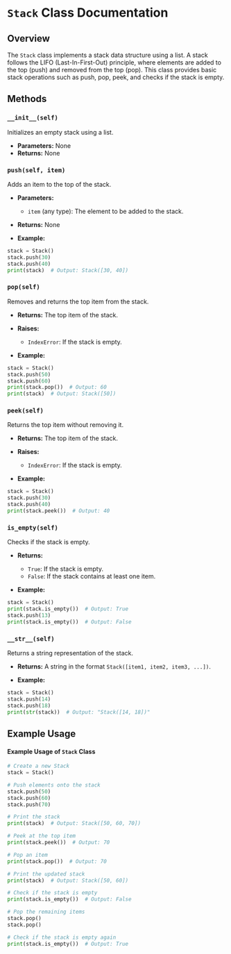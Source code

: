 # `Stack` Class Documentation

## Overview

The `Stack` class implements a stack data structure using a list. A stack follows the LIFO (Last-In-First-Out) principle, where elements are added to the top (push) and removed from the top (pop). This class provides basic stack operations such as push, pop, peek, and checks if the stack is empty.


## Methods

### `__init__(self)`
Initializes an empty stack using a list.

- **Parameters:** None
- **Returns:** None

### `push(self, item)`
Adds an item to the top of the stack.

- **Parameters:**
  - `item` (any type): The element to be added to the stack.
- **Returns:** None

- **Example:**

```python
stack = Stack()
stack.push(30)
stack.push(40)
print(stack)  # Output: Stack([30, 40])
```

### `pop(self)`
Removes and returns the top item from the stack.

- **Returns:** The top item of the stack.
- **Raises:**
  - `IndexError`: If the stack is empty.

- **Example:**

```python
stack = Stack()
stack.push(50)
stack.push(60)
print(stack.pop())  # Output: 60
print(stack)  # Output: Stack([50])
```

### `peek(self)`
Returns the top item without removing it.

- **Returns:** The top item of the stack.
- **Raises:**
  - `IndexError`: If the stack is empty.

- **Example:**

```python
stack = Stack()
stack.push(30)
stack.push(40)
print(stack.peek())  # Output: 40
```

### `is_empty(self)`
Checks if the stack is empty.

- **Returns:**
  - `True`: If the stack is empty.
  - `False`: If the stack contains at least one item.

- **Example:**

```python
stack = Stack()
print(stack.is_empty())  # Output: True
stack.push(13)
print(stack.is_empty())  # Output: False
```

### `__str__(self)`
Returns a string representation of the stack.

- **Returns:** A string in the format `Stack([item1, item2, item3, ...])`.

- **Example:**

```python
stack = Stack()
stack.push(14)
stack.push(18)
print(str(stack))  # Output: "Stack([14, 18])"
```

## Example Usage

#### Example Usage of `Stack` Class

```python
# Create a new Stack
stack = Stack()

# Push elements onto the stack
stack.push(50)
stack.push(60)
stack.push(70)

# Print the stack
print(stack)  # Output: Stack([50, 60, 70])

# Peek at the top item
print(stack.peek())  # Output: 70

# Pop an item
print(stack.pop())  # Output: 70

# Print the updated stack
print(stack)  # Output: Stack([50, 60])

# Check if the stack is empty
print(stack.is_empty())  # Output: False

# Pop the remaining items
stack.pop()
stack.pop()

# Check if the stack is empty again
print(stack.is_empty())  # Output: True
```